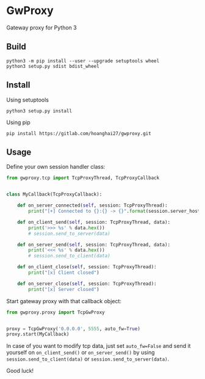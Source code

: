 # GwProxy
Gateway proxy for Python 3

## Build

```shell script
python3 -m pip install --user --upgrade setuptools wheel
python3 setup.py sdist bdist_wheel
```

## Install
Using setuptools
```shell script
python3 setup.py install
```

Using pip
```shell script
pip install https://gitlab.com/hoanghai27/gwproxy.git
```

## Usage
Define your own session handler class:
```python
from gwproxy.tcp import TcpProxyThread, TcpProxyCallback


class MyCallback(TcpProxyCallback):

    def on_server_connected(self, session: TcpProxyThread):
        print("[+] Connected to {}:{} -> {}".format(session.server_host, session.server_port, session.server_sock))

    def on_client_send(self, session: TcpProxyThread, data):
        print('>>> %s' % data.hex())
        # session.send_to_server(data)

    def on_server_send(self, session: TcpProxyThread, data):
        print('<<< %s' % data.hex())
        # session.send_to_client(data)

    def on_client_close(self, session: TcpProxyThread):
        print("[x] Client closed")

    def on_server_close(self, session: TcpProxyThread):
        print("[x] Server closed")
```

Start gateway proxy with that callback object:
```python
from gwproxy.proxy import TcpGwProxy


proxy = TcpGwProxy('0.0.0.0', 5555, auto_fw=True)
proxy.start(MyCallback)
```

In case of you want to modify tcp data, just set `auto_fw=False` and send it yourself on `on_client_send()` or `on_server_send()` by using `session.send_to_client(data)` or `session.send_to_server(data)`.

Good luck!
